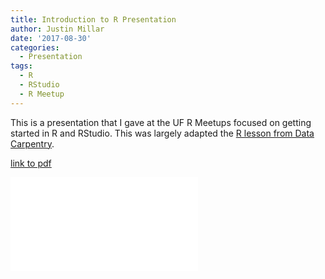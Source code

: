 ```yaml
---
title: Introduction to R Presentation
author: Justin Millar
date: '2017-08-30'
categories:
  - Presentation
tags:
  - R
  - RStudio
  - R Meetup
---
```


This is a presentation that I gave at the UF R Meetups focused on getting started in R and RStudio. This was largely adapted the [R lesson from Data Carpentry](http://www.datacarpentry.org/R-ecology-lesson/). 

[link to pdf](../data/intro-to-r.pdf)

<object data="../data/intro-to-r.pdf" type="application/pdf" width="100%" height="600px">
  <embed src="../data/intro-to-r.pdf" type="application/pdf" />
</object>